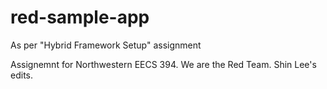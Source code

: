 # red-sample-app
As per "Hybrid Framework Setup" assignment

Assignemnt for Northwestern EECS 394. We are the Red Team. Shin Lee's edits.
